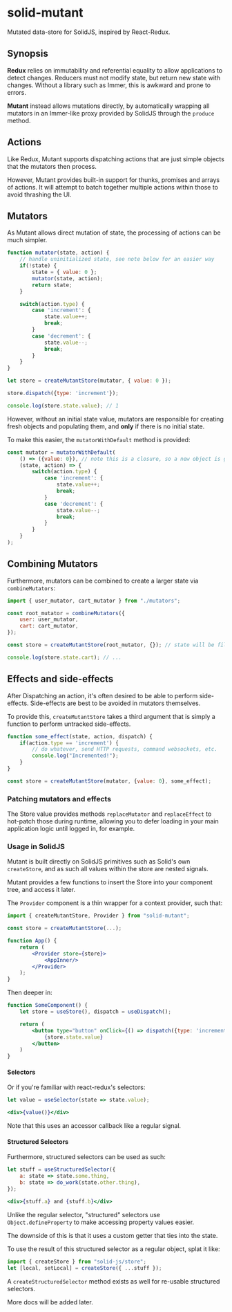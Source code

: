 solid-mutant
============

Mutated data-store for SolidJS, inspired by React-Redux.

## Synopsis

**Redux** relies on immutability and referential equality to allow applications to detect changes. Reducers must not modify state, but return new state with changes. Without a library such as Immer, this is awkward and prone to errors.

**Mutant** instead allows mutations directly, by automatically wrapping all mutators in an Immer-like proxy provided by SolidJS through the `produce` method.

## Actions

Like Redux, Mutant supports dispatching actions that are just simple objects that the mutators then process.

However, Mutant provides built-in support for thunks, promises and arrays of actions. It will attempt to batch together multiple actions within those to avoid thrashing the UI.

## Mutators

As Mutant allows direct mutation of state, the processing of actions can be much simpler.

```js
function mutator(state, action) {
    // handle uninitialized state, see note below for an easier way
    if(!state) {
        state = { value: 0 };
        mutator(state, action);
        return state;
    }

    switch(action.type) {
        case 'increment': {
            state.value++;
            break;
        }
        case 'decrement': {
            state.value--;
            break;
        }
    }
}

let store = createMutantStore(mutator, { value: 0 });

store.dispatch({type: 'increment'});

console.log(store.state.value); // 1
```

However, without an initial state value, mutators are responsible for creating fresh objects and populating them, and **only** if there is no initial state.

To make this easier, the `mutatorWithDefault` method is provided:

```js
const mutator = mutatorWithDefault(
    () => ({value: 0}), // note this is a closure, so a new object is generated
    (state, action) => {
        switch(action.type) {
            case 'increment': {
                state.value++;
                break;
            }
            case 'decrement': {
                state.value--;
                break;
            }
        }
    }
);
```

## Combining Mutators

Furthermore, mutators can be combined to create a larger state via `combineMutators`:
```js
import { user_mutator, cart_mutator } from "./mutators";

const root_mutator = combineMutators({
    user: user_mutator,
    cart: cart_mutator,
});

const store = createMutantStore(root_mutator, {}); // state will be filled in with defaults

console.log(store.state.cart); // ...
```

## Effects and side-effects

After Dispatching an action, it's often desired to be able to perform side-effects. Side-effects are best to be avoided in mutators themselves.

To provide this, `createMutantStore` takes a third argument that is simply a function to perform untracked side-effects.

```js
function some_effect(state, action, dispatch) {
    if(action.type == 'increment') {
        // do whatever, send HTTP requests, command websockets, etc.
        console.log("Incremented!");
    }
}

const store = createMutantStore(mutator, {value: 0}, some_effect);
```

### Patching mutators and effects

The Store value provides methods `replaceMutator` and `replaceEffect` to hot-patch those during runtime, allowing you to defer loading in your main application logic until logged in, for example.

### Usage in SolidJS

Mutant is built directly on SolidJS primitives such as Solid's own `createStore`, and as such all values within the store are nested signals.

Mutant provides a few functions to insert the Store into your component tree, and access it later.

The `Provider` component is a thin wrapper for a context provider, such that:

```jsx
import { createMutantStore, Provider } from "solid-mutant";

const store = createMutantStore(...);

function App() {
    return (
        <Provider store={store}>
            <AppInner/>
        </Provider>
    );
}
```

Then deeper in:
```jsx
function SomeComponent() {
    let store = useStore(), dispatch = useDispatch();

    return (
        <button type="button" onClick={() => dispatch({type: 'increment'})}>
            {store.state.value}
        </button>
    )
}
```

#### Selectors

Or if you're familiar with react-redux's selectors:
```jsx
let value = useSelector(state => state.value);

<div>{value()}</div>
```
Note that this uses an accessor callback like a regular signal.

#### Structured Selectors

Furthermore, structured selectors can be used as such:
```jsx
let stuff = useStructuredSelector({
    a: state => state.some.thing,
    b: state => do_work(state.other.thing),
});

<div>{stuff.a} and {stuff.b}</div>
```

Unlike the regular selector, "structured" selectors use `Object.defineProperty` to make accessing property values easier.

The downside of this is that it uses a custom getter that ties into the state.

To use the result of this structured selector as a regular object, splat it like:
```js
import { createStore } from "solid-js/store";
let [local, setLocal] = createStore({ ...stuff });
```

A `createStructuredSelector` method exists as well for re-usable structured selectors.

More docs will be added later.